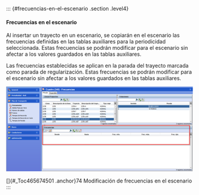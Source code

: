 ::: {#frecuencias-en-el-escenario .section .level4}
#### Frecuencias en el escenario

Al insertar un trayecto en un escenario, se copiarán en el escenario las
frecuencias definidas en las tablas auxiliares para la periodicidad
seleccionada. Estas frecuencias se podrán modificar para el escenario
sin afectar a los valores guardados en las tablas auxiliares.

Las frecuencias establecidas se aplican en la parada del trayecto
marcada como parada de regularización. Estas frecuencias se podrán
modificar para el escenario sin afectar a los valores guardados en las
tablas auxiliares.

![](../media/file108.png)

[]{#_Toc465674501 .anchor}74 Modificación de frecuencias en el escenario
:::
